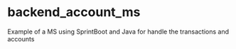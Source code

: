 # backend_account_ms
Example of a MS using SprintBoot and Java for handle the transactions and accounts
